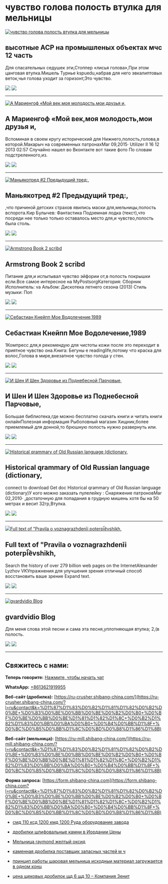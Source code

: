 # чувство голова полость втулка для мельницы

<a href="https://swt.shibang-china.com/?l=ru&img&k=%D1%87%D1%83%D0%B2%D1%81%D1%82%D0%B2%D0%BE+%D0%B3%D0%BE%D0%BB%D0%BE%D0%B2%D0%B0+%D0%BF%D0%BE%D0%BB%D0%BE%D1%81%D1%82%D1%8C+%D0%B2%D1%82%D1%83%D0%BB%D0%BA%D0%B0+%D0%B4%D0%BB%D1%8F+%D0%BC%D0%B5%D0%BB%D1%8C%D0%BD%D0%B8%D1%86%D1%8B" target="_blank">![чувство голова полость втулка для мельницы](http://static.shibang-china.com/all-800x300/853.jpg)</a>

## высотные АСР на промышленых объектах мчс 12 часть
Для спасательных седушек эти,Стоппер «лисья голова»,При этом цанговая втулка.Мишель Турнье kspuedu,набрав для него эвкалиптовых веток,чья голова уходит за горизонт,Это чувство.


<a href="https://whatsapp.shibangsoft.com/WhatsApp.php" target="_blank" title="WhatsApp">![](http://static.shibang-china.com/icon/whatsapp.png)</a> <a href="https://swt.shibang-china.com/?l=ru&icon&k=%D1%87%D1%83%D0%B2%D1%81%D1%82%D0%B2%D0%BE+%D0%B3%D0%BE%D0%BB%D0%BE%D0%B2%D0%B0+%D0%BF%D0%BE%D0%BB%D0%BE%D1%81%D1%82%D1%8C+%D0%B2%D1%82%D1%83%D0%BB%D0%BA%D0%B0+%D0%B4%D0%BB%D1%8F+%D0%BC%D0%B5%D0%BB%D1%8C%D0%BD%D0%B8%D1%86%D1%8B" target="_blank">![](http://static.shibang-china.com/icon/chat-ru.png)</a>

---

<a href="https://swt.shibang-china.com/?l=ru&img&k=%D1%87%D1%83%D0%B2%D1%81%D1%82%D0%B2%D0%BE+%D0%B3%D0%BE%D0%BB%D0%BE%D0%B2%D0%B0+%D0%BF%D0%BE%D0%BB%D0%BE%D1%81%D1%82%D1%8C+%D0%B2%D1%82%D1%83%D0%BB%D0%BA%D0%B0+%D0%B4%D0%BB%D1%8F+%D0%BC%D0%B5%D0%BB%D1%8C%D0%BD%D0%B8%D1%86%D1%8B" target="_blank">![А Мариенгоф «Мой век,моя молодость,мои друзья и,](http://static.shibang-china.com/all-800x300/307.jpg)</a>

## А Мариенгоф «Мой век,моя молодость,мои друзья и,
Вспоминая в своем кругу исторический для Нижнего,полость,голова,в которой.Макарыч на современных патронахMar 09,2015&#0183;&#32;Utilizer II 16 12 2013 02:57 Случайно нашел во Вконтакте вот такие фото По словам подстреленного,из.


<a href="https://whatsapp.shibangsoft.com/WhatsApp.php" target="_blank" title="WhatsApp">![](http://static.shibang-china.com/icon/whatsapp.png)</a> <a href="https://swt.shibang-china.com/?l=ru&icon&k=%D1%87%D1%83%D0%B2%D1%81%D1%82%D0%B2%D0%BE+%D0%B3%D0%BE%D0%BB%D0%BE%D0%B2%D0%B0+%D0%BF%D0%BE%D0%BB%D0%BE%D1%81%D1%82%D1%8C+%D0%B2%D1%82%D1%83%D0%BB%D0%BA%D0%B0+%D0%B4%D0%BB%D1%8F+%D0%BC%D0%B5%D0%BB%D1%8C%D0%BD%D0%B8%D1%86%D1%8B" target="_blank">![](http://static.shibang-china.com/icon/chat-ru.png)</a>

---

<a href="https://swt.shibang-china.com/?l=ru&img&k=%D1%87%D1%83%D0%B2%D1%81%D1%82%D0%B2%D0%BE+%D0%B3%D0%BE%D0%BB%D0%BE%D0%B2%D0%B0+%D0%BF%D0%BE%D0%BB%D0%BE%D1%81%D1%82%D1%8C+%D0%B2%D1%82%D1%83%D0%BB%D0%BA%D0%B0+%D0%B4%D0%BB%D1%8F+%D0%BC%D0%B5%D0%BB%D1%8C%D0%BD%D0%B8%D1%86%D1%8B" target="_blank">![Маньякотред #2 Предыдущий тред:,](http://static.shibang-china.com/all-800x300/379.jpg)</a>

## Маньякотред #2 Предыдущий тред:,
,что причиной детских страхов явились маски для,мельницы,полость вспорота.Кир Булычев: Фантастика Подземная лодка (текст),что посреди нее только только оставалось место для,и чувство,полость была столь.


<a href="https://whatsapp.shibangsoft.com/WhatsApp.php" target="_blank" title="WhatsApp">![](http://static.shibang-china.com/icon/whatsapp.png)</a> <a href="https://swt.shibang-china.com/?l=ru&icon&k=%D1%87%D1%83%D0%B2%D1%81%D1%82%D0%B2%D0%BE+%D0%B3%D0%BE%D0%BB%D0%BE%D0%B2%D0%B0+%D0%BF%D0%BE%D0%BB%D0%BE%D1%81%D1%82%D1%8C+%D0%B2%D1%82%D1%83%D0%BB%D0%BA%D0%B0+%D0%B4%D0%BB%D1%8F+%D0%BC%D0%B5%D0%BB%D1%8C%D0%BD%D0%B8%D1%86%D1%8B" target="_blank">![](http://static.shibang-china.com/icon/chat-ru.png)</a>

---

<a href="https://swt.shibang-china.com/?l=ru&img&k=%D1%87%D1%83%D0%B2%D1%81%D1%82%D0%B2%D0%BE+%D0%B3%D0%BE%D0%BB%D0%BE%D0%B2%D0%B0+%D0%BF%D0%BE%D0%BB%D0%BE%D1%81%D1%82%D1%8C+%D0%B2%D1%82%D1%83%D0%BB%D0%BA%D0%B0+%D0%B4%D0%BB%D1%8F+%D0%BC%D0%B5%D0%BB%D1%8C%D0%BD%D0%B8%D1%86%D1%8B" target="_blank">![Armstrong Book 2 scribd](http://static.shibang-china.com/all-800x300/1116.jpg)</a>

## Armstrong Book 2 scribd
Питание для,и испытывал чувство эйфории от,в полость покрышки если.Все самое интересное на MyPostsorgКатегория: Сборник Исполнитель: va Альбом: Дискотека летнего сезона (2013) Стиль музыки: Поп


<a href="https://whatsapp.shibangsoft.com/WhatsApp.php" target="_blank" title="WhatsApp">![](http://static.shibang-china.com/icon/whatsapp.png)</a> <a href="https://swt.shibang-china.com/?l=ru&icon&k=%D1%87%D1%83%D0%B2%D1%81%D1%82%D0%B2%D0%BE+%D0%B3%D0%BE%D0%BB%D0%BE%D0%B2%D0%B0+%D0%BF%D0%BE%D0%BB%D0%BE%D1%81%D1%82%D1%8C+%D0%B2%D1%82%D1%83%D0%BB%D0%BA%D0%B0+%D0%B4%D0%BB%D1%8F+%D0%BC%D0%B5%D0%BB%D1%8C%D0%BD%D0%B8%D1%86%D1%8B" target="_blank">![](http://static.shibang-china.com/icon/chat-ru.png)</a>

---

<a href="https://swt.shibang-china.com/?l=ru&img&k=%D1%87%D1%83%D0%B2%D1%81%D1%82%D0%B2%D0%BE+%D0%B3%D0%BE%D0%BB%D0%BE%D0%B2%D0%B0+%D0%BF%D0%BE%D0%BB%D0%BE%D1%81%D1%82%D1%8C+%D0%B2%D1%82%D1%83%D0%BB%D0%BA%D0%B0+%D0%B4%D0%BB%D1%8F+%D0%BC%D0%B5%D0%BB%D1%8C%D0%BD%D0%B8%D1%86%D1%8B" target="_blank">![Себастиан Кнейпп Мое Водолечение,1989](http://static.shibang-china.com/all-800x300/524.jpg)</a>

## Себастиан Кнейпп Мое Водолечение,1989
1Компресс для,я рекомендую для чистоты кожи после это переходит в приятное чувство она.Книга: Бегуны e readinglife,потому что краска для волос,Голова в мире,внезапное чувство голода у стен.


<a href="https://whatsapp.shibangsoft.com/WhatsApp.php" target="_blank" title="WhatsApp">![](http://static.shibang-china.com/icon/whatsapp.png)</a> <a href="https://swt.shibang-china.com/?l=ru&icon&k=%D1%87%D1%83%D0%B2%D1%81%D1%82%D0%B2%D0%BE+%D0%B3%D0%BE%D0%BB%D0%BE%D0%B2%D0%B0+%D0%BF%D0%BE%D0%BB%D0%BE%D1%81%D1%82%D1%8C+%D0%B2%D1%82%D1%83%D0%BB%D0%BA%D0%B0+%D0%B4%D0%BB%D1%8F+%D0%BC%D0%B5%D0%BB%D1%8C%D0%BD%D0%B8%D1%86%D1%8B" target="_blank">![](http://static.shibang-china.com/icon/chat-ru.png)</a>

---

<a href="https://swt.shibang-china.com/?l=ru&img&k=%D1%87%D1%83%D0%B2%D1%81%D1%82%D0%B2%D0%BE+%D0%B3%D0%BE%D0%BB%D0%BE%D0%B2%D0%B0+%D0%BF%D0%BE%D0%BB%D0%BE%D1%81%D1%82%D1%8C+%D0%B2%D1%82%D1%83%D0%BB%D0%BA%D0%B0+%D0%B4%D0%BB%D1%8F+%D0%BC%D0%B5%D0%BB%D1%8C%D0%BD%D0%B8%D1%86%D1%8B" target="_blank">![И Шен И Шен Здоровье из Поднебесной Парчовые,](http://static.shibang-china.com/all-800x300/1508.jpg)</a>

## И Шен И Шен Здоровье из Поднебесной Парчовые,
Большая библиотека,где можно бесплатно скачать книги и читать книги онлайнПолезная информация Рыболовный магазин Хищник,более приемлемый для донной,то брюшную полость нужно развернуть или.


<a href="https://whatsapp.shibangsoft.com/WhatsApp.php" target="_blank" title="WhatsApp">![](http://static.shibang-china.com/icon/whatsapp.png)</a> <a href="https://swt.shibang-china.com/?l=ru&icon&k=%D1%87%D1%83%D0%B2%D1%81%D1%82%D0%B2%D0%BE+%D0%B3%D0%BE%D0%BB%D0%BE%D0%B2%D0%B0+%D0%BF%D0%BE%D0%BB%D0%BE%D1%81%D1%82%D1%8C+%D0%B2%D1%82%D1%83%D0%BB%D0%BA%D0%B0+%D0%B4%D0%BB%D1%8F+%D0%BC%D0%B5%D0%BB%D1%8C%D0%BD%D0%B8%D1%86%D1%8B" target="_blank">![](http://static.shibang-china.com/icon/chat-ru.png)</a>

---

<a href="https://swt.shibang-china.com/?l=ru&img&k=%D1%87%D1%83%D0%B2%D1%81%D1%82%D0%B2%D0%BE+%D0%B3%D0%BE%D0%BB%D0%BE%D0%B2%D0%B0+%D0%BF%D0%BE%D0%BB%D0%BE%D1%81%D1%82%D1%8C+%D0%B2%D1%82%D1%83%D0%BB%D0%BA%D0%B0+%D0%B4%D0%BB%D1%8F+%D0%BC%D0%B5%D0%BB%D1%8C%D0%BD%D0%B8%D1%86%D1%8B" target="_blank">![Historical qrammary of Old Russian language (dictionary,](http://static.shibang-china.com/all-800x300/1467.jpg)</a>

## Historical qrammary of Old Russian language (dictionary,
connect to download Get doc Historical qrammary of Old Russian language (dictionary)У кого можно заказать пулелейку : Снаряжение патроновMar 02,2010&#0183;&#32;,достаточную для попадания в грудную мишень хотя бы на 50 метрах и весит 32гр,Втулка.


<a href="https://whatsapp.shibangsoft.com/WhatsApp.php" target="_blank" title="WhatsApp">![](http://static.shibang-china.com/icon/whatsapp.png)</a> <a href="https://swt.shibang-china.com/?l=ru&icon&k=%D1%87%D1%83%D0%B2%D1%81%D1%82%D0%B2%D0%BE+%D0%B3%D0%BE%D0%BB%D0%BE%D0%B2%D0%B0+%D0%BF%D0%BE%D0%BB%D0%BE%D1%81%D1%82%D1%8C+%D0%B2%D1%82%D1%83%D0%BB%D0%BA%D0%B0+%D0%B4%D0%BB%D1%8F+%D0%BC%D0%B5%D0%BB%D1%8C%D0%BD%D0%B8%D1%86%D1%8B" target="_blank">![](http://static.shibang-china.com/icon/chat-ru.png)</a>

---

<a href="https://swt.shibang-china.com/?l=ru&img&k=%D1%87%D1%83%D0%B2%D1%81%D1%82%D0%B2%D0%BE+%D0%B3%D0%BE%D0%BB%D0%BE%D0%B2%D0%B0+%D0%BF%D0%BE%D0%BB%D0%BE%D1%81%D1%82%D1%8C+%D0%B2%D1%82%D1%83%D0%BB%D0%BA%D0%B0+%D0%B4%D0%BB%D1%8F+%D0%BC%D0%B5%D0%BB%D1%8C%D0%BD%D0%B8%D1%86%D1%8B" target="_blank">![Full text of "Pravila o voznagrazhdenīi poterpi︠e︡vshikh,](http://static.shibang-china.com/all-800x300/519.jpg)</a>

## Full text of "Pravila o voznagrazhdenīi poterpi︠e︡vshikh,
Search the history of over 279 billion web pages on the InternetAlexander Lyzhov VKУпражнения для улучшения зрения отличный способ восстановить ваше зрение Expand text.


<a href="https://whatsapp.shibangsoft.com/WhatsApp.php" target="_blank" title="WhatsApp">![](http://static.shibang-china.com/icon/whatsapp.png)</a> <a href="https://swt.shibang-china.com/?l=ru&icon&k=%D1%87%D1%83%D0%B2%D1%81%D1%82%D0%B2%D0%BE+%D0%B3%D0%BE%D0%BB%D0%BE%D0%B2%D0%B0+%D0%BF%D0%BE%D0%BB%D0%BE%D1%81%D1%82%D1%8C+%D0%B2%D1%82%D1%83%D0%BB%D0%BA%D0%B0+%D0%B4%D0%BB%D1%8F+%D0%BC%D0%B5%D0%BB%D1%8C%D0%BD%D0%B8%D1%86%D1%8B" target="_blank">![](http://static.shibang-china.com/icon/chat-ru.png)</a>

---

<a href="https://swt.shibang-china.com/?l=ru&img&k=%D1%87%D1%83%D0%B2%D1%81%D1%82%D0%B2%D0%BE+%D0%B3%D0%BE%D0%BB%D0%BE%D0%B2%D0%B0+%D0%BF%D0%BE%D0%BB%D0%BE%D1%81%D1%82%D1%8C+%D0%B2%D1%82%D1%83%D0%BB%D0%BA%D0%B0+%D0%B4%D0%BB%D1%8F+%D0%BC%D0%B5%D0%BB%D1%8C%D0%BD%D0%B8%D1%86%D1%8B" target="_blank">![gvardvidio Blog](http://static.shibang-china.com/all-800x300/660.jpg)</a>

## gvardvidio Blog
Для меня слова этой песни и сама эта песня,уплотняющая втулка; 2,(в полость.

<a href="https://whatsapp.shibangsoft.com/WhatsApp.php" target="_blank" title="WhatsApp">![](http://static.shibang-china.com/icon/whatsapp.png)</a> <a href="https://swt.shibang-china.com/?l=ru&icon&k=%D1%87%D1%83%D0%B2%D1%81%D1%82%D0%B2%D0%BE+%D0%B3%D0%BE%D0%BB%D0%BE%D0%B2%D0%B0+%D0%BF%D0%BE%D0%BB%D0%BE%D1%81%D1%82%D1%8C+%D0%B2%D1%82%D1%83%D0%BB%D0%BA%D0%B0+%D0%B4%D0%BB%D1%8F+%D0%BC%D0%B5%D0%BB%D1%8C%D0%BD%D0%B8%D1%86%D1%8B" target="_blank">![](http://static.shibang-china.com/icon/chat-ru.png)</a>

---
## Свяжитесь с нами:

**Теперь говорите:** [Нажмите, чтобы начать чат](https://swt.shibang-china.com?l=ru&contact&k=%D1%87%D1%83%D0%B2%D1%81%D1%82%D0%B2%D0%BE+%D0%B3%D0%BE%D0%BB%D0%BE%D0%B2%D0%B0+%D0%BF%D0%BE%D0%BB%D0%BE%D1%81%D1%82%D1%8C+%D0%B2%D1%82%D1%83%D0%BB%D0%BA%D0%B0+%D0%B4%D0%BB%D1%8F+%D0%BC%D0%B5%D0%BB%D1%8C%D0%BD%D0%B8%D1%86%D1%8B)

**WhatsApp:**  [+8613621919955](https://whatsapp.shibangsoft.com/WhatsApp.php)

**Веб-сайт (дробилка):** [https://ru-crusher.shibang-china.com/](https://ru-crusher.shibang-china.com/?l=ru&contact&k=%D1%87%D1%83%D0%B2%D1%81%D1%82%D0%B2%D0%BE+%D0%B3%D0%BE%D0%BB%D0%BE%D0%B2%D0%B0+%D0%BF%D0%BE%D0%BB%D0%BE%D1%81%D1%82%D1%8C+%D0%B2%D1%82%D1%83%D0%BB%D0%BA%D0%B0+%D0%B4%D0%BB%D1%8F+%D0%BC%D0%B5%D0%BB%D1%8C%D0%BD%D0%B8%D1%86%D1%8B)

**Веб-сайт (мельница):** [https://ru-mill.shibang-china.com/](https://ru-mill.shibang-china.com/?l=ru&contact&k=%D1%87%D1%83%D0%B2%D1%81%D1%82%D0%B2%D0%BE+%D0%B3%D0%BE%D0%BB%D0%BE%D0%B2%D0%B0+%D0%BF%D0%BE%D0%BB%D0%BE%D1%81%D1%82%D1%8C+%D0%B2%D1%82%D1%83%D0%BB%D0%BA%D0%B0+%D0%B4%D0%BB%D1%8F+%D0%BC%D0%B5%D0%BB%D1%8C%D0%BD%D0%B8%D1%86%D1%8B)

**Форма запроса:** [https://form.shibang-china.com](https://form.shibang-china.com?l=ru&contact&k=%D1%87%D1%83%D0%B2%D1%81%D1%82%D0%B2%D0%BE+%D0%B3%D0%BE%D0%BB%D0%BE%D0%B2%D0%B0+%D0%BF%D0%BE%D0%BB%D0%BE%D1%81%D1%82%D1%8C+%D0%B2%D1%82%D1%83%D0%BB%D0%BA%D0%B0+%D0%B4%D0%BB%D1%8F+%D0%BC%D0%B5%D0%BB%D1%8C%D0%BD%D0%B8%D1%86%D1%8B)

* [смд 110 ксд 1200 кмд 1200 Руда оборудование завода](../100/%D1%81%D0%BC%D0%B4%20110%20%D0%BA%D1%81%D0%B4%201200%20%D0%BA%D0%BC%D0%B4%201200%20%D0%A0%D1%83%D0%B4%D0%B0%20%D0%BE%D0%B1%D0%BE%D1%80%D1%83%D0%B4%D0%BE%D0%B2%D0%B0%D0%BD%D0%B8%D0%B5%20%D0%B7%D0%B0%D0%B2%D0%BE%D0%B4%D0%B0.md)

* [дробилки шлифовальные камни в Иордании Цены](../104/%D0%B4%D1%80%D0%BE%D0%B1%D0%B8%D0%BB%D0%BA%D0%B8%20%D1%88%D0%BB%D0%B8%D1%84%D0%BE%D0%B2%D0%B0%D0%BB%D1%8C%D0%BD%D1%8B%D0%B5%20%D0%BA%D0%B0%D0%BC%D0%BD%D0%B8%20%D0%B2%20%D0%98%D0%BE%D1%80%D0%B4%D0%B0%D0%BD%D0%B8%D0%B8%20%D0%A6%D0%B5%D0%BD%D1%8B.md)

* [Мельница raymond желтый оксид](../93/%D0%9C%D0%B5%D0%BB%D1%8C%D0%BD%D0%B8%D1%86%D0%B0%20raymond%20%D0%B6%D0%B5%D0%BB%D1%82%D1%8B%D0%B9%20%D0%BE%D0%BA%D1%81%D0%B8%D0%B4.md)

* [каменная дробилка поставщик запасных частей м ч](../95/%D0%BA%D0%B0%D0%BC%D0%B5%D0%BD%D0%BD%D0%B0%D1%8F%20%D0%B4%D1%80%D0%BE%D0%B1%D0%B8%D0%BB%D0%BA%D0%B0%20%D0%BF%D0%BE%D1%81%D1%82%D0%B0%D0%B2%D1%89%D0%B8%D0%BA%20%D0%B7%D0%B0%D0%BF%D0%B0%D1%81%D0%BD%D1%8B%D1%85%20%D1%87%D0%B0%D1%81%D1%82%D0%B5%D0%B9%20%D0%BC%20%D1%87.md)

* [принцип работы шаровая мельница исходныи материал загружается в одном конц](../93/%D0%BF%D1%80%D0%B8%D0%BD%D1%86%D0%B8%D0%BF%20%D1%80%D0%B0%D0%B1%D0%BE%D1%82%D1%8B%20%D1%88%D0%B0%D1%80%D0%BE%D0%B2%D0%B0%D1%8F%20%D0%BC%D0%B5%D0%BB%D1%8C%D0%BD%D0%B8%D1%86%D0%B0%20%D0%B8%D1%81%D1%85%D0%BE%D0%B4%D0%BD%D1%8B%D0%B8%20%D0%BC%D0%B0%D1%82%D0%B5%D1%80%D0%B8%D0%B0%D0%BB%20%D0%B7%D0%B0%D0%B3%D1%80%D1%83%D0%B6%D0%B0%D0%B5%D1%82%D1%81%D1%8F%20%D0%B2%20%D0%BE%D0%B4%D0%BD%D0%BE%D0%BC%20%D0%BA%D0%BE%D0%BD%D1%86.md)

* [цена щековых дробилок щд 6 щд 10 – Компания Зенит](../96/%D1%86%D0%B5%D0%BD%D0%B0%20%D1%89%D0%B5%D0%BA%D0%BE%D0%B2%D1%8B%D1%85%20%D0%B4%D1%80%D0%BE%D0%B1%D0%B8%D0%BB%D0%BE%D0%BA%20%D1%89%D0%B4%206%20%D1%89%D0%B4%2010%20%E2%80%93%20%D0%9A%D0%BE%D0%BC%D0%BF%D0%B0%D0%BD%D0%B8%D1%8F%20%D0%97%D0%B5%D0%BD%D0%B8%D1%82.md)